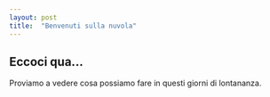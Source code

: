 ```yaml
---
layout: post
title:  "Benvenuti sulla nuvola"
---
```


## Eccoci qua...

Proviamo a vedere cosa possiamo fare in questi giorni di lontananza.
